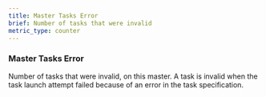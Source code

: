 ```yaml
---
title: Master Tasks Error
brief: Number of tasks that were invalid
metric_type: counter
---
```

### Master Tasks Error

Number of tasks that were invalid, on this master. A task is invalid when the task launch attempt failed because of an error in the task specification.
